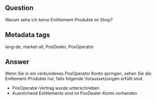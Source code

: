 ## Question

Warum sehe ich keine Entitlement-Produkte im Shop?

## Metadata tags

lang-de, market-all, PosDealer, PosOperator

## Answer

Wenn Sie in ein verbundenes PosOperator Konto springen, sehen Sie die Enitlement-Produkte nur, falls folgende Voraussetzungen erfüllt sind.

* PosOperator-Vertrag wurde unterschrieben
* Ausreichend Entitlements sind im PosDealer-Konto vorhanden
